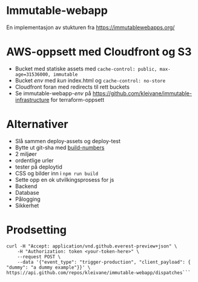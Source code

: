 # Immutable-webapp
En implementasjon av stukturen fra https://immutablewebapps.org/

# AWS-oppsett med Cloudfront og S3
* Bucket med statiske assets med `cache-control: public, max-age=31536000, immutable`
* Bucket *env* med *kun* index.html og `cache-control: no-store`
* Cloudfront foran med redirects til rett buckets
* Se immutable-webapp-*env* på https://github.com/kleivane/immutable-infrastructure for terraform-oppsett


# Alternativer
* Slå sammen deploy-assets og deploy-test
* Bytte ut git-sha med [build-numbers](https://github.com/marketplace/actions/build-number-generator)
* 2 miljøer
* ordentlige urler
* tester på deploytid
* CSS og bilder inn i `npm run build`
* Sette opp en ok utvilkingsprosess for js
* Backend
* Database
* Pålogging
* Sikkerhet

# Prodsetting
```
curl -H "Accept: application/vnd.github.everest-preview+json" \
    -H "Authorization: token <your-token-here>" \
    --request POST \
    --data '{"event_type": "trigger-production", "client_payload": { "dummy": "a dummy example"}}' \
https://api.github.com/repos/kleivane/immutable-webapp/dispatches```
